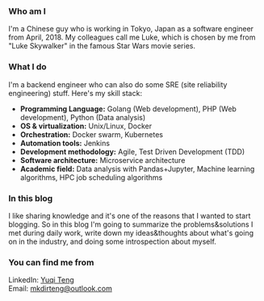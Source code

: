 
### Who am I
I'm a Chinese guy who is working in Tokyo, Japan as a software engineer from April, 2018.
My colleagues call me Luke, which is chosen by me from "Luke Skywalker" in the famous Star Wars movie series.

### What I do
I'm a backend engineer who can also do some SRE (site reliability engineering) stuff.
Here's my skill stack:

- **Programming Language:** Golang (Web development), PHP (Web development), Python (Data analysis)
- **OS & virtualization:** Unix/Linux, Docker
- **Orchestration:** Docker swarm, Kubernetes
- **Automation tools:** Jenkins
- **Development methodology:** Agile, Test Driven Development (TDD)
- **Software architecture:** Microservice architecture
- **Academic field:** Data analysis with Pandas+Jupyter, Machine learning algorithms, HPC job scheduling algorithms

### In this blog

I like sharing knowledge and it's one of the reasons that I wanted to start blogging. So in this blog I'm going to summarize the problems&solutions I
met during daily work, write down my ideas&thoughts about what's going on in the industry, and doing some introspection about myself.

### You can find me from

LinkedIn: [Yuqi Teng](https://www.linkedin.com/in/yuqi-teng/)  
Email: mkdirteng@outlook.com









